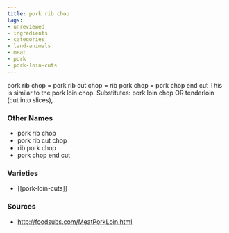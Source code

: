 ```yaml
---
title: pork rib chop
tags:
- unreviewed
- ingredients
- categories
- land-animals
- meat
- pork
- pork-loin-cuts
---
```

pork rib chop = pork rib cut chop = rib pork chop = pork chop end cut This is similar to the pork loin chop. Substitutes: pork loin chop OR tenderloin (cut into slices),

### Other Names

* pork rib chop
* pork rib cut chop
* rib pork chop
* pork chop end cut

### Varieties

* [[pork-loin-cuts]]

### Sources
* http://foodsubs.com/MeatPorkLoin.html
